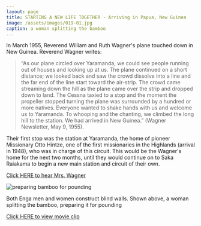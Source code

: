 ```yaml
---
layout: page
title: STARTING A NEW LIFE TOGETHER - Arriving in Papua, New Guinea
image: /assets/images/019-01.jpg
caption: a woman splitting the bamboo
...
```




In March 1955, Reverend William and Ruth Wagner's plane touched down in
New Guinea.  Reverend Wagner writes:

> “As our plane circled over Yaramanda, we could see people running
> out of houses and looking up at us.  The plane continued on a short
> distance; we looked back and saw the crowd dissolve into a line and
> the far end of the line start toward the air-strip.  The crowd came
> streaming down the hill as the plane came over the strip and
> dropped down to land.  The Cessna taxied to a stop and the moment
> the propeller stopped turning the plane was surrounded by a
> hundred or more natives.  Everyone wanted to shake hands with us
> and welcome us to Yaramanda.  To whooping and the chanting, we
> climbed the long hill to the station.  We had arrived in New Guinea.”
> (Wagner Newsletter, May 9, 1955).

Their first stop was the station at Yaramanda, the home of pioneer
Missionary Otto Hintze, one of the first missionaries in the Highlands
(arrival in 1948), who was in charge of this circuit. This would be the
Wagner's home for the next two months, until they would continue on to
Saka Raiakama to begin a new main station and circuit of their own.

[Click HERE to hear Mrs. Wagner](audio/018.mp3)


![preparing bamboo for pounding](/assets/images/019-02.jpg)

Both Enga men and women construct blind walls. Shown above, a woman
splitting the bamboo, preparing it for pounding

[Click HERE to view movie clip](video/WallBuilding.wmf)

